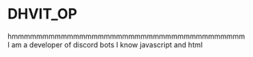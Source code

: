 # DHVIT_OP
hmmmmmmmmmmmmmmmmmmmmmmmmmmmmmmmmmmmmmm <br >
I am a developer of discord bots I know javascript and html
